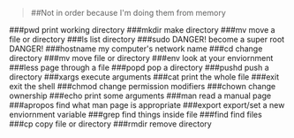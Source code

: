 > ##Not in order because I'm doing them from memory

###pwd
print working directory
###mkdir
make directory
###mv 
move a file or directory
###ls
list directory
###sudo
DANGER! become a super root DANGER!
###hostname
my computer's network name
###cd
change directory
###mv
move file or directory
###env
look at your enviornment
###less
page through a file
###popd
pop a directory
###pushd
push a directory
###xargs
execute arguments
###cat
print the whole file
###exit
exit the shell
###chmod
change permission modifiers
###chown
change ownership
###echo
print some arguments
###man
read a manual page
###apropos
find what man page is appropriate
###export
export/set a new enviornment variable
###grep
find things inside file
###find
find files
###cp
copy file or directory
###rmdir
remove directory
